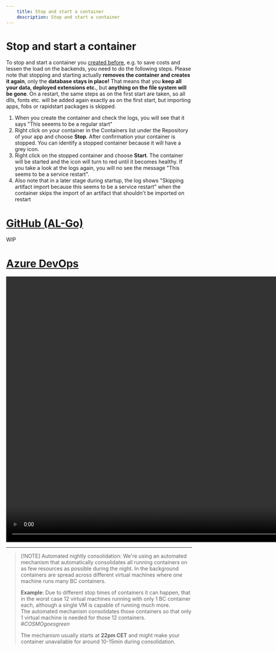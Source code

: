 ```yaml
---
    title: Stop and start a container
    description: Stop and start a container
---
```


# Stop and start a container

To stop and start a container you [created before](create-container.md), e.g. to save costs and lessen the load on the backends, you need to do the following steps. Please note that stopping and starting actually **removes the container and creates it again**, only the **database stays in place!** That means that you **keep all your data, deployed extensions etc.**, but **anything on the file system will be gone**. On a restart, the same steps as on the first start are taken, so all dlls, fonts etc. will be added again exactly as on the first start, but importing apps, fobs or rapidstart packages is skipped.

1. When you create the container and check the logs, you will see that it says "This seeems to be a regular start"
1. Right click on your container in the Containers list under the Repository of your app and choose **Stop**. After confirmation your container is stopped. You can identify a stopped container because it will have a grey icon.
1. Right click on the stopped container and choose **Start**. The container will be started and the icon will turn to red until it becomes healthy. If you take a look at the logs again, you will no see the message "This seems to be a service restart".
1. Also note that in a later stage during startup, the log shows "Skipping artifact import because this seems to be a service restart" when the container skips the import of an artifact that shouldn't be imported on restart

# [**GitHub (AL-Go)**](#tab/github)
WIP

# [**Azure DevOps**](#tab/azdevops)

<video width="1280px" height="720px" controls>
  <source src="../media/vsc-extension-startstop-container.mp4" type="video/mp4">
  Your browser does not support the video tag.
</video>

---

> [!NOTE] Automated nightly consolidation:
> We're using an automated mechanism that automatically consolidates all running containers on as few resources as possible during the night. In the background containers are spread across different virtual machines where one machine runs many BC containers.
>
> **Example**: Due to different stop times of containers it can happen, that in the worst case 12 virtual machines running with only 1 BC container each, although a single VM is capable of running much more.\
> The automated mechanism consolidates those containers so that only 1 virtual machine is needed for those 12 containers. *#COSMOgoesgreen*
>
> The mechanism usually starts at **22pm CET** and might make your container unavailable for around 10-15min during consolidation.
